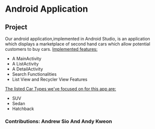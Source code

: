 # Android Application #
## Project ##
Our android application,implemented in Android Studio, is an application which displays a marketplace of second hand cars which allow potential customers to buy cars.
<ins>Implemented features:</ins>
- A MainActivity
- A ListActivity
- A DetailActivity
- Search Functionalities
- List View and Recycler View Features


<ins>The listed Car Types we've focused on for this app are:</ins>
- SUV
- Sedan
- Hatchback

### Contributions: Andrew Sio And Andy Kweon ###

